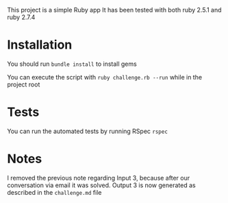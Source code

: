 This project is a simple Ruby app
It has been tested with both ruby 2.5.1 and ruby 2.7.4

# Installation
You should run `bundle install` to install gems

You can execute the script with `ruby challenge.rb --run` while in the project root

# Tests
You can run the automated tests by running RSpec `rspec`

# Notes

I removed the previous note regarding Input 3, because after our conversation 
via email it was solved. Output 3 is now generated as described in the `challenge.md` file